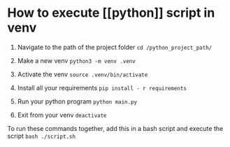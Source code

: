 # How to execute [[python]] script in venv

1. Navigate to the path of the project folder
`cd /python_project_path/`

2. Make a new venv
`python3 -m venv .venv`

3. Activate the venv
`source .venv/bin/activate`

4. Install all your requirements
`pip install - r requirements`

4. Run your python program
`python main.py`

5. Exit from your venv 
`deactivate`


To run these commands together, add this in a bash script and execute the script
`bash ./script.sh`
